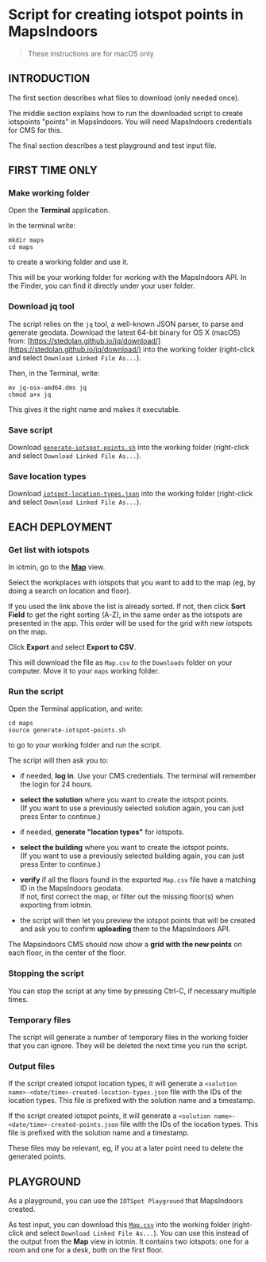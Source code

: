 # Script for creating iotspot points in MapsIndoors

> These instructions are for macOS only

## INTRODUCTION

The first section describes what files to download (only needed once).

The middle section explains how to run the downloaded script to create iotspoints "points" in MapsIndoors. You will need MapsIndoors credentials for CMS for this.

The final section describes a test playground and test input file.


## FIRST TIME ONLY

### Make working folder

Open the **Terminal** application.

In the terminal write:

    mkdir maps
    cd maps

to create a working folder and use it.

This will be your working folder for working with the MapsIndoors API.
In the Finder, you can find it directly under your user folder.


### Download jq tool

The script relies on the `jq` tool, a well-known JSON parser, to parse and generate geodata.
Download the latest 64-bit binary for OS X (macOS) from: [https://stedolan.github.io/jq/download/](https://stedolan.github.io/jq/download/) into the working folder (right-click and select `Download Linked File As...`).

Then, in the Terminal, write:

    mv jq-osx-amd64.dms jq
    chmod a+x jq

This gives it the right name and makes it executable.


### Save script

Download [`generate-iotspot-points.sh`](./generate-iotspot-points.sh) into the working folder (right-click and select `Download Linked File As...`).


### Save location types

Download [`iotspot-location-types.json`](./iotspot-location-types.json) into the working folder (right-click and select `Download Linked File As...`).



## EACH DEPLOYMENT

### Get list with iotspots

In iotmin, go to the [**Map**](https://app.iotspot.co/iotmin/workplace_zone.php?order%5B0%5D=asort_field) view.

Select the workplaces with iotspots that you want to add to the map (eg, by doing a search on location and floor).

If you used the link above the list is already sorted. If not, then click **Sort Field** to get the right sorting (A-Z), in the same order as the iotspots are presented in the app. This order will be used for the grid with new iotspots on the map.

Click **Export** and select **Export to CSV**.

This will download the file as `Map.csv` to the `Downloads` folder on your computer. Move it to your `maps` working folder.


### Run the script

Open the Terminal application, and write:

    cd maps
    source generate-iotspot-points.sh

to go to your working folder and run the script.

The script will then ask you to:

* if needed, **log in**. Use your CMS credentials. The terminal will remember the login for 24 hours.

* **select the solution** where you want to create the iotspot points.  
(If you want to use a previously selected solution again, you can just press Enter to continue.)

* if needed, **generate "location types"** for iotspots.

* **select the building** where you want to create the iotspot points.  
(If you want to use a previously selected building again, you can just press Enter to continue.)

* **verify** if all the floors found in the exported `Map.csv` file have a matching ID in the MapsIndoors geodata.  
If not, first correct the map, or filter out the missing floor(s) when exporting from iotmin.

* the script will then let you preview the iotspot points that will be created and ask you to confirm **uploading** them to the MapsIndoors API.

The Mapsindoors CMS should now show a **grid with the new points** on each floor, in the center of the floor.


### Stopping the script

You can stop the script at any time by pressing Ctrl-C, if necessary multiple times.


### Temporary files

The script will generate a number of temporary files in the working folder that you can ignore. They will be deleted the next time you run the script.


### Output files

If the script created iotspot location types, it will generate a `<solution name>-<date/time>-created-location-types.json` file with the IDs of the location types. This file is prefixed with the solution name and a timestamp.

If the script created iotspot points, it will generate a `<solution name>-<date/time>-created-points.json` file with the IDs of the location types. This file is prefixed with the solution name and a timestamp.

These files may be relevant, eg, if you at a later point need to delete the generated points.



## PLAYGROUND

As a playground, you can use the `IOTSpot Playground` that MapsIndoors created.

As test input, you can download this [`Map.csv`](./Map.csv) into the working folder (right-click and select `Download Linked File As...`). You can use this instead of the output from the **Map** view in iotmin. It contains two iotspots: one for a room and one for a desk, both on the first floor.
